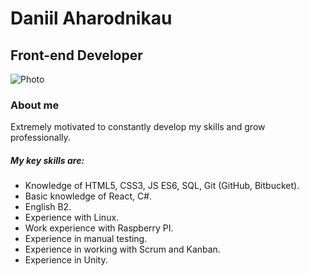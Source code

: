 #  Daniil Aharodnikau 
## Front-end Developer
![Photo](https://sun2.beltelecom-by-minsk.userapi.com/impf/c637431/v637431659/3e83a/4L2TH4IVrS4.jpg?size=200x0&quality=90&crop=209,0,810,810&sign=869ff4aff759340efc21ca041a17ae26&ava=1)
### About me
Extremely motivated to constantly develop my skills and grow professionally.


##### My key skills are:

* Knowledge of HTML5, CSS3, JS ES6, SQL, Git (GitHub, Bitbucket).
* Basic knowledge of React, C#.
* English B2.
* Experience with Linux.
* Work experience with Raspberry PI.
* Experience in manual testing.
* Experience in working with Scrum and Kanban.
* Experience in Unity.